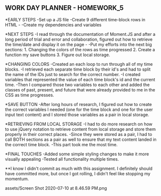 ## WORK DAY PLANNER - HOMEWORK_5

\*EARLY STEPS
-Set up a JS file
-Create 9 different time-block rows in HTML -
-Create my dependencies and variables

\*NEXT STEPS
-I read through the documentation of Moment.JS and after a long period of trial and error and collaboration, figured out how to retrieve the time/date and display it on the page -
-Put my efforts into the next big sections: 1. Changing the colors of the rows as time progressed 2. Create a function my save buttons 3. Figure out local storage.

\*CHANGING COLORS
-Created an each loop to run through all of my time blocks.
-I retrieved each separate time block by their id's and had to split the name of the IDs just to search for the correct number.
-I created variables that represented the value of each time block's id and the current time.
-Then I compared those two variables to each other and added the classes of past, present, and future that were already provided to me in the CSS as time progresses.

\*SAVE BUTTON
-After long hours of research, I figured out how to create the correct variables I needed (one for the time block and one for the user input text content) and I stored those variables as a pair in local storage.

\*RETRIEVING FROM LOCAL STORAGE
-I had to do more research on how to use jQuery notation to retrieve content from local storage and store them properly in their correct places.
-Since they were stored as a pair, I had to call BOTH sections as a pair as well to ensure that my text content landed in the correct time block.
-This part took me the most time.

\*FINAL TOUCHES
-Added some simple styling changes to make it more visually appealing
-Tested all functionality multiple times.

\*\*I know I didn't commit as much with this assignment. I definitely should have committed more, but once I got rolling, I didn't feel like stopping my momentum.

assets/Screen Shot 2020-07-10 at 8.46.59 PM.png
